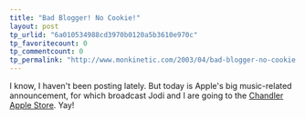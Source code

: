 ```yaml
---
title: "Bad Blogger! No Cookie!"
layout: post
tp_urlid: "6a010534988cd3970b0120a5b3610e970c"
tp_favoritecount: 0
tp_commentcount: 0
tp_permalink: "http://www.monkinetic.com/2003/04/bad-blogger-no-cookie.html"
---
```

I know, I haven&#39;t been posting lately. But today is Apple&#39;s big music-related announcement, for which broadcast Jodi and I are going to the <a href="http://www.apple.com/retail/chandler/">Chandler Apple Store</a>. Yay!
